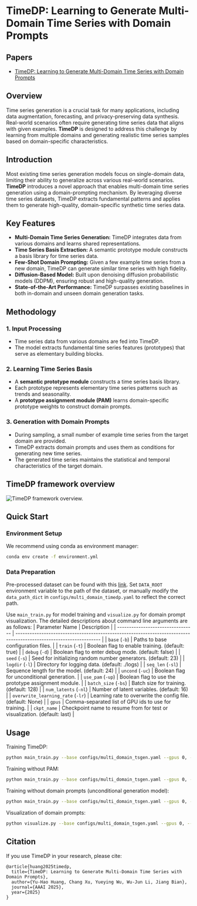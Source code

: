 # TimeDP: Learning to Generate Multi-Domain Time Series with Domain Prompts

## Papers
- [TimeDP: Learning to Generate Multi-Domain Time Series with Domain Prompts](https://arxiv.org/pdf/2501.05403)

## Overview
Time series generation is a crucial task for many applications, including data augmentation, forecasting, and privacy-preserving data synthesis. Real-world scenarios often require generating time series data that aligns with given examples. **TimeDP** is designed to address this challenge by learning from multiple domains and generating realistic time series samples based on domain-specific characteristics.

## Introduction
Most existing time series generation models focus on single-domain data, limiting their ability to generalize across various real-world scenarios. **TimeDP** introduces a novel approach that enables multi-domain time series generation using a domain-prompting mechanism. By leveraging diverse time series datasets, TimeDP extracts fundamental patterns and applies them to generate high-quality, domain-specific synthetic time series data.

## Key Features
- **Multi-Domain Time Series Generation:** TimeDP integrates data from various domains and learns shared representations.
- **Time Series Basis Extraction:** A semantic prototype module constructs a basis library for time series data.
- **Few-Shot Domain Prompting:** Given a few example time series from a new domain, TimeDP can generate similar time series with high fidelity.
- **Diffusion-Based Model:** Built upon denoising diffusion probabilistic models (DDPM), ensuring robust and high-quality generation.
- **State-of-the-Art Performance:** TimeDP surpasses existing baselines in both in-domain and unseen domain generation tasks.

## Methodology
### 1. Input Processing
- Time series data from various domains are fed into TimeDP.
- The model extracts fundamental time series features (prototypes) that serve as elementary building blocks.

### 2. Learning Time Series Basis
- A **semantic prototype module** constructs a time series basis library.
- Each prototype represents elementary time series patterns such as trends and seasonality.
- A **prototype assignment module (PAM)** learns domain-specific prototype weights to construct domain prompts.

### 3. Generation with Domain Prompts
- During sampling, a small number of example time series from the target domain are provided.
- TimeDP extracts domain prompts and uses them as conditions for generating new time series.
- The generated time series maintains the statistical and temporal characteristics of the target domain.

## TimeDP framework overview
![TimeDP framework overview.](./figures/TimeDP_Overview.jpg)


## Quick Start

### Environment Setup

We recommend using conda as environment manager:
```bash
conda env create -f environment.yml
```

### Data Preparation
Pre-processed dataset can be found with this [link](https://huggingface.co/datasets/YukhoW/TimeDP-Data/blob/main/TimeDP-Data.zip). Set `DATA_ROOT` environment variable to the path of the dataset, or manually modify the `data_path_dict` in `configs/multi_domain_timedp.yaml` to reflect the correct path.

Use `main_train.py` for model training and `visualize.py` for domain prompt visualization. The detailed descriptions about command line arguments are as follows:
| Parameter Name                    | Description                                                                                                        |
| --------------------------------- | ------------------------------------------------------------------------------------------------------------------ |
| `base` (`-b`)                     | Paths to base configuration files.                                                                                 |
| `train` (`-t`)                    | Boolean flag to enable training. (default: true)                                                                   |
| `debug` (`-d`)                    | Boolean flag to enter debug mode. (default: false)                                                                 |
| `seed` (`-s`)                     | Seed for initializing random number generators. (default: 23)                                                      |
| `logdir` (`-l`)                   | Directory for logging data. (default: ./logs)                                                                      |
| `seq_len` (`-sl`)                 | Sequence length for the model. (default: 24)                                                                       |
| `uncond` (`-uc`)                  | Boolean flag for unconditional generation.                                                                         |
| `use_pam` (`-up`)                 | Boolean flag to use the prototype assignment module.                                                               |
| `batch_size` (`-bs`)              | Batch size for training. (default: 128)                                                                            |
| `num_latents` (`-nl`)             | Number of latent variables. (default: 16)                                                                          |
| `overwrite_learning_rate` (`-lr`) | Learning rate to overwrite the config file. (default: None)                                                        |
| `gpus`                            | Comma-separated list of GPU ids to use for training.                                                               |
| `ckpt_name`                       | Checkpoint name to resume from for test or visualization. (default: last)                                          |


## Usage
Training TimeDP:
```bash
python main_train.py --base configs/multi_domain_tsgen.yaml --gpus 0, --logdir ./logs/ -sl 168 -up -nl 16 --batch_size 128 -lr 0.0001 -s 0
```

Training without PAM:
```bash
python main_train.py --base configs/multi_domain_tsgen.yaml --gpus 0, --logdir ./logs/ -sl 168 --batch_size 128 -lr 0.0001 -s 0
```

Training without domain prompts (unconditional generation model):
```bash
python main_train.py --base configs/multi_domain_tsgen.yaml --gpus 0, --logdir ./logs/ -sl 168 --batch_size 128 -lr 0.0001 -s 0 --uncond
```

Visualization of domain prompts:
```bash
python visualize.py --base configs/multi_domain_tsgen.yaml --gpus 0, --logdir ./logs/ -sl 168 --batch_size 128 -lr 0.0001 -s 0 --uncond
```


## Citation
If you use TimeDP in your research, please cite:
```
@article{huang2025timedp,
  title={TimeDP: Learning to Generate Multi-Domain Time Series with Domain Prompts},
  author={Yu-Hao Huang, Chang Xu, Yueying Wu, Wu-Jun Li, Jiang Bian},
  journal={AAAI 2025},
  year={2025}
}
```


